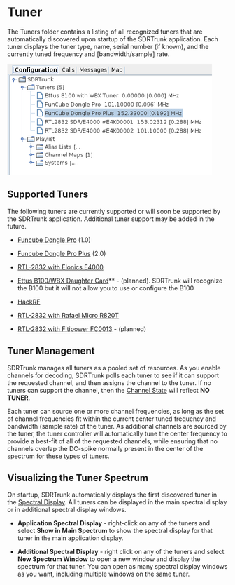 # Tuner #

The Tuners folder contains a listing of all recognized tuners that are automatically discovered upon startup of the SDRTrunk application.  Each tuner displays the tuner type, name, serial number (if known), and the currently tuned frequency and [bandwidth/sample] rate.

![](images/Tuners.png)

## Supported Tuners ##

The following tuners are currently supported or will soon be supported by the SDRTrunk application.  Additional tuner support may be added in the future.

  * [Funcube Dongle Pro](FuncubeDonglePro) (1.0)
  * [Funcube Dongle Pro Plus](FuncubeDongleProPlus) (2.0)
  * [RTL-2832 with Elonics E4000](E4000)

  * [Ettus B100/WBX Daughter Card](B100)** - (planned).  SDRTrunk will recognize the B100 but it will not allow you to use or configure the B100
  * [HackRF](HackRF)
  * [RTL-2832 with Rafael Micro R820T](R820T)
  * [RTL-2832 with Fitipower FC0013](FC0013) - (planned)

## Tuner Management ##

SDRTrunk manages all tuners as a pooled set of resources.  As you enable channels for decoding, SDRTrunk polls each tuner to see if it can support the requested channel, and then assigns the channel to the tuner.  If no tuners can support the channel, then the [Channel State](ChannelState) will reflect **NO TUNER**.

Each tuner can source one or more channel frequencies, as long as the set of channel frequencies fit within the current center tuned frequency and bandwidth (sample rate) of the tuner.  As additional channels are sourced by the tuner, the tuner controller will automatically tune the center frequency to provide a best-fit of all of the requested channels, while ensuring that no channels overlap the DC-spike normally present in the center of the spectrum for these types of tuners.

## Visualizing the Tuner Spectrum ##
On startup, SDRTrunk automatically displays the first discovered tuner in the [Spectral Display](SpectralDisplay).  All tuners can be displayed in the main spectral display or in additional spectral display windows.

  * **Application Spectral Display** - right-click on any of the tuners and select **Show in Main Spectrum** to show the spectral display for that tuner in the main application display.

  * **Additional Spectral Display** - right click on any of the tuners and select **New Spectrum Window** to open a new window and display the spectrum for that tuner.  You can open as many spectral display windows as you want, including multiple windows on the same tuner.